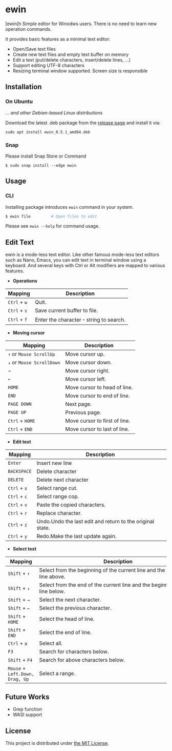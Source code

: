 ewin
====

[ewin]h Simple editor for Winodws users.
  There is no need to learn new operation commands.

It provides basic features as a minimal text editor:

- Open/Save text files
- Create new text files and empty text buffer on memory
- Edit a text (put/delete characters, insert/delete lines, ...)
- Support editing UTF-8 characters
- Resizing terminal window supported. Screen size is responsible

## Installation

### On Ubuntu

_... and other Debian-based Linux distributions_

Download the latest .deb package from the [release page](https://github.com/thinkingreed/ewin/releases) and install it via:

```
sudo apt install ewin_0.5.1_amd64.deb 
```

### Snap

Please install Snap Store or Command

```
$ sudo snap install --edge ewin
```

## Usage

### CLI

Installing package introduces `ewin` command in your system.

```sh
$ ewin file         # Open files to edit
```

Please see `ewin --help` for command usage.


## Edit Text

ewin is a mode-less text editor. Like other famous mode-less text editors such as Nano, Emacs, you can edit text in terminal window using a keyboard.
And several keys with Ctrl or Alt modifiers are mapped to various features.

- **Operations**

| Mapping                             | Description                        |
|-------------------------------------|------------------------------------|
| `Ctrl` + `w`                        | Quit.                              |
| `Ctrl` + `s`                        | Save current buffer to file.       |
| `Ctrl` + `f`                        | Enter the character・string to search.     |


- **Moving cursor**

| Mapping                             | Description                        |
|-------------------------------------|------------------------------------|
| `↑` or `Mouse ScrollUp`             | Move cursor up.                    |
| `↓` or `Mouse ScrollDown`           | Move cursor down.                  |
| `→`                                 | Move cursor right.                 |
| `←`                                 | Move cursor left.                  |
| `HOME`                              | Move cursor to head of line.       |
| `END`                               | Move cursor to end of line.        |
| `PAGE DOWN`                         | Next page.                         |
| `PAGE UP`                           | Previous page.                     |
| `Ctrl` + `HOME`                     | Move cursor to first of line.      |
| `Ctrl` + `END`                      | Move cursor to last of line.       |

- **Edit text**

| Mapping                 | Description               |
|-------------------------|---------------------------|
| `Enter`                 | Insert new line           |
| `BACKSPACE`             | Delete character          |
| `DELETE`                | Delete next character     |
| `Ctrl` + `x`            | Select range cut.         |
| `Ctrl` + `c`            | Select range cop.         |
| `Ctrl` + `v`            | Paste the copied characters.|
| `Ctrl` + `r`            | Replace character.|
| `Ctrl` + `z`            | Undo.Undo the last edit and return to the original state.|
| `Ctrl` + `y`            | Redo.Make the last update again.|


- **Select text**

| Mapping                 | Description               |
|-------------------------|----------------------------------------------------------------------------------|
| `Shift` + `↑`           | Select from the beginning of the current line and the end of the line above.     |
| `Shift` + `↓`           | Select from the end of the current line and the beginning of the line below.     |
| `Shift` + `→`           | Select the next character.　　　　　　　　　　　　　　　　　　　　　　　　　　 　　 　| 
| `Shift` + `←`           | Select the previous character.                                                   | 
| `Shift` + `HOME`        | Select the head of line.                                                         | 
| `Shift` + `END`         | Select the end of line.                                                          |
| `Ctrl` + `a`            | Select all.                                                                      | 
| `F3`                    | Search for characters below.     　　　　　                                       |
| `Shift` + `F4`          | Search for above characters below.　　　　　                                      |
| `Mouse` + `Left.Down, Drag, Up`    | Select a range.|

## Future Works

- Grep function
- WASI support

## License

This project is distributed under [the MIT License](./LICENSE.txt).
